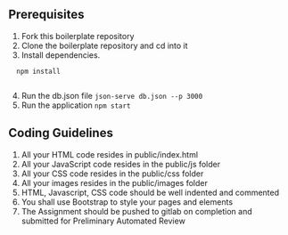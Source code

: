 ## Prerequisites

1. Fork this boilerplate repository  
2. Clone the boilerplate repository and cd into it  
3. Install dependencies.

```
  npm install
 
```
4. Run the db.json file
`json-serve db.json --p 3000 `
5. Run the application
`npm start`


## Coding Guidelines

1. All your HTML code resides in public/index.html  
2. All your JavaScript code resides in the public/js folder  
3. All your CSS code resides in the public/css folder  
4. All your images resides in the public/images folder  
5. HTML, Javascript, CSS code should be well indented and commented  
6. You shall use Bootstrap to style your pages and elements  
7. The Assignment should be pushed to gitlab on completion and submitted for Preliminary Automated Review 